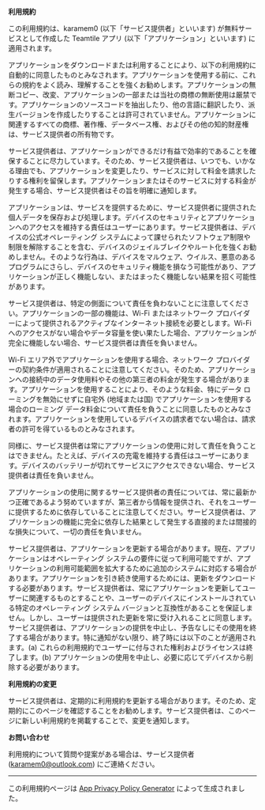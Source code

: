 **利用規約**

この利用規約は、karamem0 (以下「サービス提供者」といいます) が無料サービスとして作成した Teamtile アプリ (以下「アプリケーション」といいます) に適用されます。

アプリケーションをダウンロードまたは利用することにより、以下の利用規約に自動的に同意したものとみなされます。アプリケーションを使用する前に、これらの規約をよく読み、理解することを強くお勧めします。アプリケーションの無断コピー、改変、アプリケーションの一部または当社の商標の無断使用は厳禁です。アプリケーションのソースコードを抽出したり、他の言語に翻訳したり、派生バージョンを作成したりすることは許可されていません。アプリケーションに関連するすべての商標、著作権、データベース権、およびその他の知的財産権は、サービス提供者の所有物です。

サービス提供者は、アプリケーションができるだけ有益で効率的であることを確保することに尽力しています。そのため、サービス提供者は、いつでも、いかなる理由でも、アプリケーションを変更したり、サービスに対して料金を請求したりする権利を留保します。アプリケーションまたはそのサービスに対する料金が発生する場合、サービス提供者はその旨を明確に通知します。

アプリケーションは、サービスを提供するために、サービス提供者に提供された個人データを保存および処理します。デバイスのセキュリティとアプリケーションへのアクセスを維持する責任はユーザーにあります。サービス提供者は、デバイスの公式オペレーティング システムによって課せられたソフトウェア制限や制限を解除することを含む、デバイスのジェイルブレイクやルート化を強くお勧めしません。そのような行為は、デバイスをマルウェア、ウイルス、悪意のあるプログラムにさらし、デバイスのセキュリティ機能を損なう可能性があり、アプリケーションが正しく機能しない、またはまったく機能しない結果を招く可能性があります。

サービス提供者は、特定の側面について責任を負わないことに注意してください。アプリケーションの一部の機能は、Wi-Fi またはネットワーク プロバイダーによって提供されるアクティブなインターネット接続を必要とします。Wi-Fi へのアクセスがない場合やデータ容量を使い果たした場合、アプリケーションが完全に機能しない場合、サービス提供者は責任を負いません。

Wi-Fi エリア外でアプリケーションを使用する場合、ネットワーク プロバイダーの契約条件が適用されることに注意してください。そのため、アプリケーションへの接続中のデータ使用料やその他の第三者の料金が発生する場合があります。アプリケーションを使用することにより、そのような料金、特にデータ ローミングを無効にせずに自宅外 (地域または国) でアプリケーションを使用する場合のローミング データ料金について責任を負うことに同意したものとみなされます。アプリケーションを使用しているデバイスの請求者でない場合は、請求者の許可を得ているものとみなされます。

同様に、サービス提供者は常にアプリケーションの使用に対して責任を負うことはできません。たとえば、デバイスの充電を維持する責任はユーザーにあります。デバイスのバッテリーが切れてサービスにアクセスできない場合、サービス提供者は責任を負いません。

アプリケーションの使用に関するサービス提供者の責任については、常に最新かつ正確であるよう努めていますが、第三者から情報を提供され、それをユーザーに提供するために依存していることに注意してください。サービス提供者は、アプリケーションの機能に完全に依存した結果として発生する直接的または間接的な損失について、一切の責任を負いません。

サービス提供者は、アプリケーションを更新する場合があります。現在、アプリケーションはオペレーティング システムの要件に従って利用可能ですが、アプリケーションの利用可能範囲を拡大するために追加のシステムに対応する場合があります。アプリケーションを引き続き使用するためには、更新をダウンロードする必要があります。サービス提供者は、常にアプリケーションを更新してユーザーに関連するものとすることや、ユーザーのデバイスにインストールされている特定のオペレーティング システム バージョンと互換性があることを保証しません。しかし、ユーザーは提供された更新を常に受け入れることに同意します。サービス提供者は、アプリケーションの提供を中止し、予告なしにその使用を終了する場合があります。特に通知がない限り、終了時には以下のことが適用されます。(a) これらの利用規約でユーザーに付与された権利およびライセンスは終了します。(b) アプリケーションの使用を中止し、必要に応じてデバイスから削除する必要があります。

**利用規約の変更**

サービス提供者は、定期的に利用規約を更新する場合があります。そのため、定期的にこのページを確認することをお勧めします。サービス提供者は、このページに新しい利用規約を掲載することで、変更を通知します。

**お問い合わせ**

利用規約について質問や提案がある場合は、サービス提供者 (karamem0@outlook.com) にご連絡ください。

***

この利用規約ページは [App Privacy Policy Generator](https://app-privacy-policy-generator.nisrulz.com/) によって生成されました。

